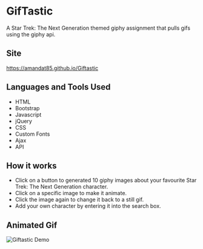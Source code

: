 # GifTastic
A Star Trek: The Next Generation themed giphy assignment that pulls gifs using the giphy api.

## Site
https://amandat85.github.io/Giftastic

## Languages and Tools Used
* HTML
* Bootstrap
* Javascript
* jQuery
* CSS
* Custom Fonts
* Ajax
* API

## How it works
* Click on a button to generated 10 giphy images about your favourite Star Trek: The Next Generation character.
* Click on a specific image to make it animate.
* Click the image again to change it back to a still gif.
* Add your own character by entering it into the search box.

## Animated Gif
![Giftastic Demo](giftastic.gif)
